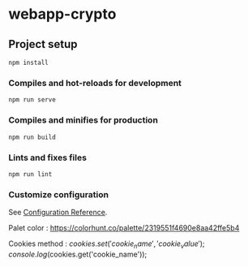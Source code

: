 # webapp-crypto

## Project setup
```
npm install
```

### Compiles and hot-reloads for development
```
npm run serve
```

### Compiles and minifies for production
```
npm run build
```

### Lints and fixes files
```
npm run lint
```

### Customize configuration
See [Configuration Reference](https://cli.vuejs.org/config/).


Palet color : 
https://colorhunt.co/palette/2319551f4690e8aa42ffe5b4

Cookies method : 
$cookies.set('cookie_name', 'cookie_value');
console.log($cookies.get('cookie_name'));               